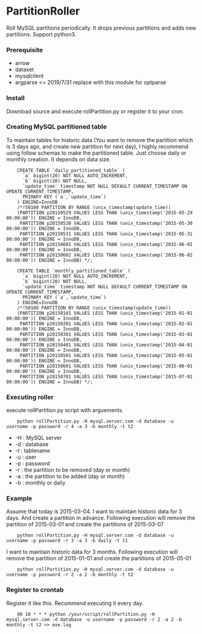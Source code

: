 # PartitionRoller
Roll MySQL partitions periodically. It drops previous partitions and adds new partitions. 
Support python3.

### Prerequisite

* arrow
* dataset
* mysqlclient
* argparse  <= 2019/7/31 replace with this module for optparse


### Install 

Download source and execute rollPartition.py or register it to your cron.

### Creating MySQL partitioned table

To maintain tables for historic data (You want to remove the partition which is 3 days ago, and create new partition for next day), I highly recommend using follow schemas to make the partitioned table. Just choose daily or monthly creation. It depends on data size. 

        CREATE TABLE `daily_partitioned_table` (
          `a` bigint(20) NOT NULL AUTO_INCREMENT,
          `b` bigint(20) NOT NULL,
          `update_time` timestamp NOT NULL DEFAULT CURRENT_TIMESTAMP ON UPDATE CURRENT_TIMESTAMP,
          PRIMARY KEY (`a`,`update_time`)
        ) ENGINE=InnoDB
        /*!50100 PARTITION BY RANGE (unix_timestamp(update_time))
        (PARTITION p20150529 VALUES LESS THAN (unix_timestamp('2015-05-29 00:00:00')) ENGINE = InnoDB,
         PARTITION p20150530 VALUES LESS THAN (unix_timestamp('2015-05-30 00:00:00')) ENGINE = InnoDB,
         PARTITION p20150531 VALUES LESS THAN (unix_timestamp('2015-05-31 00:00:00')) ENGINE = InnoDB,
         PARTITION p20150601 VALUES LESS THAN (unix_timestamp('2015-06-01 00:00:00')) ENGINE = InnoDB,
         PARTITION p20150602 VALUES LESS THAN (unix_timestamp('2015-06-02 00:00:00')) ENGINE = InnoDB) */;
 
        CREATE TABLE `monthly_partitioned_table` (
          `a` bigint(20) NOT NULL AUTO_INCREMENT,
          `b` bigint(20) NOT NULL,
          `update_time` timestamp NOT NULL DEFAULT CURRENT_TIMESTAMP ON UPDATE CURRENT_TIMESTAMP,
          PRIMARY KEY (`a`,`update_time`)
        ) ENGINE=InnoDB
        /*!50100 PARTITION BY RANGE (unix_timestamp(update_time))
        (PARTITION p20150101 VALUES LESS THAN (unix_timestamp('2015-01-01 00:00:00')) ENGINE = InnoDB,
         PARTITION p20150201 VALUES LESS THAN (unix_timestamp('2015-02-01 00:00:00')) ENGINE = InnoDB,
         PARTITION p20150301 VALUES LESS THAN (unix_timestamp('2015-03-01 00:00:00')) ENGINE = InnoDB,
         PARTITION p20150401 VALUES LESS THAN (unix_timestamp('2015-04-01 00:00:00')) ENGINE = InnoDB,
         PARTITION p20150501 VALUES LESS THAN (unix_timestamp('2015-05-01 00:00:00')) ENGINE = InnoDB,
         PARTITION p20150601 VALUES LESS THAN (unix_timestamp('2015-06-01 00:00:00')) ENGINE = InnoDB,
         PARTITION p20150701 VALUES LESS THAN (unix_timestamp('2015-07-01 00:00:00')) ENGINE = InnoDB) */;
         
### Executing roller

execute rollPartition.py script with arguements.

        python rollPartition.py -H mysql.server.com -d database -u username -p password -r 4 -a 3 -b monthly -t t2

* -H : MySQL server
* -d : database
* -t : tablename
* -u : user
* -p : password
* -r : the partition to be removed (day or month)
* -a : the partition to be added (day or month)
* -b : monthly or daily 

### Example

Assume that today is 2015-03-04. I want to maintain historic data for 3 days. And create a partition in advance. Following execution will remove the partition of 2015-03-01 and create the partitions of 2015-03-07

        python rollPartition.py -H mysql.server.com -d database -u username -p password -r 3 -a 3 -b daily -t t1
        
I want to maintain historic data for 3 months. Following execution will remove the partition of 2015-01-01 and create the partitions of 2015-05-01

        python rollPartition.py -H mysql.server.com -d database -u username -p password -r 2 -a 2 -b monthly -t t2

### Register to crontab

Register it like this. Recommend executing it every day.

        00 10 * * * python /your/script/rollPartition.py -H mysql.server.com -d database -u username -p password -r 2 -a 2 -b monthly -t t2 >> exe.log
